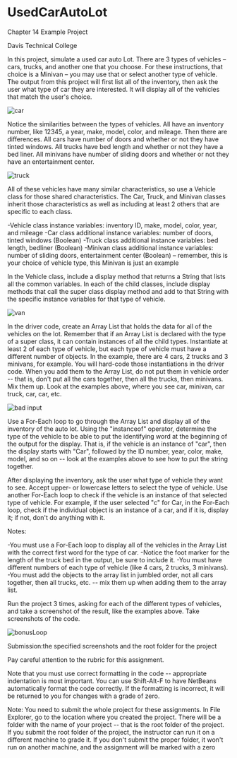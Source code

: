 # UsedCarAutoLot

Chapter 14 Example Project

Davis Technical College

In this project, simulate a used car auto Lot. There are 3 types of vehicles – cars, trucks, and another one that you choose. For these instructions, that choice is a Minivan – you may use that or select another type of vehicle. The output from this project will first list all of the inventory, then ask the user what type of car they are interested. It will display all of the vehicles that match the user's choice.

![car](https://github.com/bell-kevin/UsedCarAutoLot/blob/main/car.PNG)

Notice the similarities between the types of vehicles. All have an inventory number, like 12345, a year, make, model, color, and mileage. Then there are differences. All cars have number of doors and whether or not they have tinted windows. All trucks have bed length and whether or not they have a bed liner. All minivans have number of sliding doors and whether or not they have an entertainment center.

![truck](https://github.com/bell-kevin/UsedCarAutoLot/blob/main/truck.PNG)

All of these vehicles have many similar characteristics, so use a Vehicle class for those shared characteristics. The Car, Truck, and Minivan classes inherit those characteristics as well as including at least 2 others that are specific to each class.

-Vehicle class instance variables: inventory ID, make, model, color, year, and mileage
-Car class additional instance variables: number of doors, tinted windows (Boolean)
-Truck class additional instance variables: bed length, bedliner (Boolean)
-Minivan class additional instance variables: number of sliding doors, entertainment center (Boolean) – remember, this is your choice of vehicle type, this Minivan is just an example

In the Vehicle class, include a display method that returns a String that lists all the common variables. In each of the child classes, include display methods that call the super class display method and add to that String with the specific instance variables for that type of vehicle.

![van](https://github.com/bell-kevin/UsedCarAutoLot/blob/main/van.PNG)

In the driver code, create an Array List that holds the data for all of the vehicles on the lot. Remember that if an Array List is declared with the type of a super class, it can contain instances of all the child types. Instantiate at least 2 of each type of vehicle, but each type of vehicle must have a different number of objects. In the example, there are 4 cars, 2 trucks and 3 minivans, for example. You will hard-code those instantiations in the driver code. When you add them to the Array List, do not put them in vehicle order -- that is, don't put all the cars together, then all the trucks, then minivans. Mix them up. Look at the examples above, where you see car, minivan, car truck, car, car, etc.

![bad input](https://github.com/bell-kevin/UsedCarAutoLot/blob/main/BADinput.PNG)

Use a For-Each loop to go through the Array List and display all of the inventory of the auto lot. Using the "instanceof" operator, determine the type of the vehicle to be able to put the identifying word at the beginning of the output for the display. That is, if the vehicle is an instance of "car", then the display starts with "Car", followed by the ID number, year, color, make, model, and so on -- look at the examples above to see how to put the string together. 

After displaying the inventory, ask the user what type of vehicle they want to see. Accept upper- or lowercase letters to select the type of vehicle. Use another For-Each loop to check if the vehicle is an instance of that selected type of vehicle. For example, if the user selected "c" for Car, in the For-Each loop, check if the individual object is an instance of a car, and if it is, display it; if not, don't do anything with it.

Notes:

-You must use a For-Each loop to display all of the vehicles in the Array List with the correct first word for the type of car.
-Notice the foot marker for the length of the truck bed in the output, be sure to include it.
-You must have different numbers of each type of vehicle (like 4 cars, 2 trucks, 3 minivans).
-You must add the objects to the array list in jumbled order, not all cars together, then all trucks, etc. -- mix them up when adding them to the array list.

Run the project 3 times, asking for each of the different types of vehicles, and take a screenshot of the result, like the examples above. Take screenshots of the code.

![bonusLoop](https://github.com/bell-kevin/UsedCarAutoLot/blob/main/bonusLoop.PNG)

Submission:the specified screenshots and the root folder for the project

Pay careful attention to the rubric for this assignment.

Note that you must use correct formatting in the code -- appropriate indentation is most important. You can use Shift-Alt-F to have NetBeans automatically format the code correctly. If the formatting is incorrect, it will be returned to you for changes with a grade of zero.

Note: You need to submit the whole project for these assignments. In File Explorer, go to the location where you created the project. There will be a folder with the name of your project -- that is the root folder of the project.  If you submit the root folder of the project, the instructor can run it on a different machine to grade it. If you don't submit the proper folder, it won't run on another machine, and the assignment will be marked with a zero
